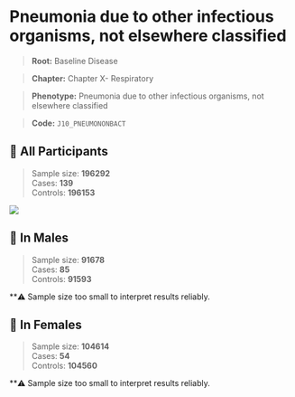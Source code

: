 # Pneumonia due to other infectious organisms, not elsewhere classified

> **Root:** Baseline Disease  

> **Chapter:** Chapter X- Respiratory  

> **Phenotype:** Pneumonia due to other infectious organisms, not elsewhere classified  

> **Code:** `J10_PNEUMONONBACT`

## 🧪 All Participants  
> Sample size: **196292**  
> Cases: **139**  
> Controls: **196153**
<img src="/Disease/Figures/ALL/Incidence/J10_PNEUMONONBACT.png"/>
<CsvTable src="/Disease_Data/ALL/Incidence/COX_J10_PNEUMONONBACT.csv" label="🔍 View full results" />

## 👨 In Males  
> Sample size: **91678**  
> Cases: **85**  
> Controls: **91593**

**⚠️ Sample size too small to interpret results reliably.


## 👩 In Females  
> Sample size: **104614**  
> Cases: **54**  
> Controls: **104560**

**⚠️ Sample size too small to interpret results reliably.

